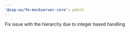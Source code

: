 ```yaml
---
'@sap-ux/fe-mockserver-core': patch
---
```


Fix issue with the hierarchy due to integer based handling
